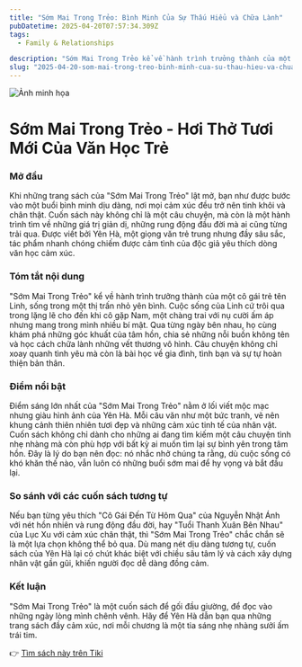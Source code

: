 ```yaml
---
title: "Sớm Mai Trong Trẻo: Bình Minh Của Sự Thấu Hiểu và Chữa Lành"
pubDatetime: 2025-04-20T07:57:34.309Z
tags:
  - Family & Relationships

description: "Sớm Mai Trong Trẻo kể về hành trình trưởng thành của một cô gái trẻ tên Linh, sống trong một thị trấn nhỏ yên bình. Cuộc sống của Linh cứ trôi qua trong lặng lẽ cho đến khi cô gặp Nam, một chàng trai với nụ cười ấm áp nhưng mang trong mình nhiều bí mật"
slug: "2025-04-20-som-mai-trong-treo-binh-minh-cua-su-thau-hieu-va-chua-lanh"
---
```


![Ảnh minh họa](https://external-content.duckduckgo.com/iu/?u=https%3A%2F%2Fmedia.truyennhaong.vn%2Fimages%2Fcovers%2Ftieuthuyet%2Fsom-mai-trong-treo.jpg&f=1&nofb=1&ipt=80ccf9f4b6f01d317b73fcbb2ba83667b387b8c43abcd1a19e47d7c96399f7a9) 

 # Sớm Mai Trong Trẻo - Hơi Thở Tươi Mới Của Văn Học Trẻ

<h3>Mở đầu</h3>
Khi những trang sách của "Sớm Mai Trong Trẻo" lật mở, bạn như được bước vào một buổi bình minh dịu dàng, nơi mọi cảm xúc đều trở nên tinh khôi và chân thật. Cuốn sách này không chỉ là một câu chuyện, mà còn là một hành trình tìm về những giá trị giản dị, những rung động đầu đời mà ai cũng từng trải qua. Được viết bởi Yên Hà, một giọng văn trẻ trung nhưng đầy sâu sắc, tác phẩm nhanh chóng chiếm được cảm tình của độc giả yêu thích dòng văn học cảm xúc.

<h3>Tóm tắt nội dung</h3>
"Sớm Mai Trong Trẻo" kể về hành trình trưởng thành của một cô gái trẻ tên Linh, sống trong một thị trấn nhỏ yên bình. Cuộc sống của Linh cứ trôi qua trong lặng lẽ cho đến khi cô gặp Nam, một chàng trai với nụ cười ấm áp nhưng mang trong mình nhiều bí mật. Qua từng ngày bên nhau, họ cùng khám phá những góc khuất của tâm hồn, chia sẻ những nỗi buồn không tên và học cách chữa lành những vết thương vô hình. Câu chuyện không chỉ xoay quanh tình yêu mà còn là bài học về gia đình, tình bạn và sự tự hoàn thiện bản thân.

<h3>Điểm nổi bật</h3>
Điểm sáng lớn nhất của "Sớm Mai Trong Trẻo" nằm ở lối viết mộc mạc nhưng giàu hình ảnh của Yên Hà. Mỗi câu văn như một bức tranh, vẽ nên khung cảnh thiên nhiên tươi đẹp và những cảm xúc tinh tế của nhân vật. Cuốn sách không chỉ dành cho những ai đang tìm kiếm một câu chuyện tình nhẹ nhàng mà còn phù hợp với bất kỳ ai muốn tìm lại sự bình yên trong tâm hồn. Đây là lý do bạn nên đọc: nó nhắc nhở chúng ta rằng, dù cuộc sống có khó khăn thế nào, vẫn luôn có những buổi sớm mai để hy vọng và bắt đầu lại.

<h3>So sánh với các cuốn sách tương tự</h3>
Nếu bạn từng yêu thích "Cô Gái Đến Từ Hôm Qua" của Nguyễn Nhật Ánh với nét hồn nhiên và rung động đầu đời, hay "Tuổi Thanh Xuân Bên Nhau" của Lục Xu với cảm xúc chân thật, thì "Sớm Mai Trong Trẻo" chắc chắn sẽ là một lựa chọn không thể bỏ qua. Dù mang nét dịu dàng tương tự, cuốn sách của Yên Hà lại có chút khác biệt với chiều sâu tâm lý và cách xây dựng nhân vật gần gũi, khiến người đọc dễ dàng đồng cảm.

<h3>Kết luận</h3>
"Sớm Mai Trong Trẻo" là một cuốn sách để gối đầu giường, để đọc vào những ngày lòng mình chênh vênh. Hãy để Yên Hà dẫn bạn qua những trang sách đầy cảm xúc, nơi mỗi chương là một tia sáng nhẹ nhàng sưởi ấm trái tim.

👉 [Tìm sách này trên Tiki](https://tiki.vn/search?q=S%E1%BB%9Bm%20mai%20trong%20tr%E1%BA%BBo)
